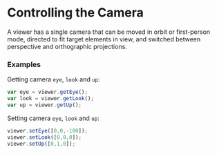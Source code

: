 # Controlling the Camera

A viewer has a single camera that can be moved in orbit or first-person mode, directed to fit target elements in view, and switched between perspective and orthographic projections.

### Examples

Getting camera `eye`, `look` and `up`:

```javascript
var eye = viewer.getEye();
var look = viewer.getLook();
var up = viewer.getUp();
```

Setting camera `eye`, `look` and `up`:

```javascript
viewer.setEye([0,0,-100]);
viewer.setLook([0,0,0]);
viewer.setUp([0,1,0]);
```

